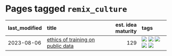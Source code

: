 # Pages tagged `remix_culture`

|last_modified|title|est. idea maturity|tags
|:---|:---|---:|:---|
|2023-08-06|[ethics of training on public data](../ethics_of_public_data.md)|129|[![](https://img.shields.io/badge/tag-ai_ethics-76bb24)](../tags/ai_ethics.md) [![](https://img.shields.io/badge/tag-ethics-496a1)](../tags/ethics.md) [![](https://img.shields.io/badge/tag-fair_use-683f3)](../tags/fair_use.md) [![](https://img.shields.io/badge/tag-philosophy-96bcc)](../tags/philosophy.md) [![](https://img.shields.io/badge/tag-remix_culture-77485f)](../tags/remix_culture.md)|
